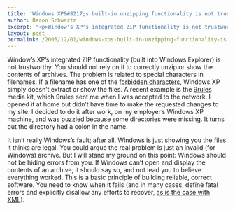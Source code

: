 ```yaml
---
title: 'Windows XP&#8217;s built-in unzipping functionality is not trustworthy'
author: Baron Schwartz
excerpt: "<p>Window's XP's integrated ZIP functionality is not trustworthy.  You should not rely on it to correctly unzip or show the contents of archives.</p>"
layout: post
permalink: /2005/12/01/windows-xps-built-in-unzipping-functionality-is-not-trustworthy/
---
```

Window&#8217;s XP&#8217;s integrated ZIP functionality (built into Windows Explorer) is not trustworthy. You should not rely on it to correctly unzip or show the contents of archives. The problem is related to special characters in filenames. If a filename has one of the [forbidden characters][1], Windows XP simply doesn&#8217;t extract or show the files. A recent example is the [9rules][2] media kit, which 9rules sent me when I was accepted to the network. I opened it at home but didn&#8217;t have time to make the requested changes to my site. I decided to do it after work, on my employer&#8217;s Windows XP machine, and was puzzled because some directories were missing. It turns out the directory had a colon in the name.

It isn&#8217;t really Windows&#8217;s fault; after all, Windows is just showing you the files it thinks are legal. You could argue the real problem is just an invalid (for Windows) archive. But I will stand my ground on this point: Windows should not be hiding errors from you. If Windows can&#8217;t open and display the contents of an archive, it should say so, and not lead you to believe everything worked. This is a basic principle of building reliable, correct software. You need to know when it fails (and in many cases, define fatal errors and explicitly disallow any efforts to recover, [as is the case with XML][3]).

 [1]: /blog/2005/11/17/maximizing-filesystem-portability/
 [2]: http://9rules.com
 [3]: http://www.w3.org/TR/REC-xml/#dt-fatal